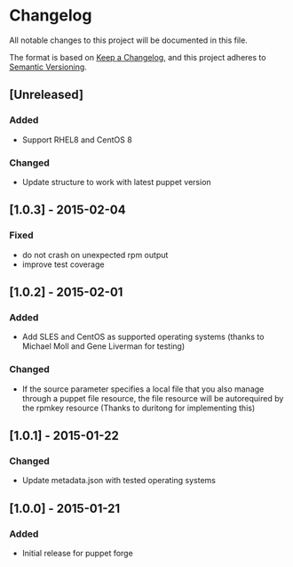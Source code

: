 # Changelog
All notable changes to this project will be documented in this file.

The format is based on [Keep a Changelog](https://keepachangelog.com/en/1.0.0/),
and this project adheres to [Semantic Versioning](https://semver.org/spec/v2.0.0.html).

## [Unreleased]
### Added
- Support RHEL8 and CentOS 8

### Changed
- Update structure to work with latest puppet version

## [1.0.3] - 2015-02-04
### Fixed
- do not crash on unexpected rpm output
- improve test coverage

## [1.0.2] - 2015-02-01
### Added
- Add SLES and CentOS as supported operating systems (thanks to Michael Moll
  and Gene Liverman for testing)

### Changed
- If the source parameter specifies a local file that you also manage
  through a puppet file resource, the file resource will be autorequired
  by the rpmkey resource (Thanks to duritong for implementing this)

## [1.0.1] - 2015-01-22
### Changed
- Update metadata.json with tested operating systems

## [1.0.0] - 2015-01-21
### Added
- Initial release for puppet forge
